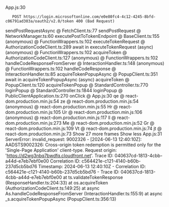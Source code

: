App.js:30 
        
        
       POST https://login.microsoftonline.com/e0e80fc4-4c12-4245-8bfd-c06791ad303a/oauth2/v2.0/token 400 (Bad Request)
sendPostRequestAsync @ FetchClient.ts:77
sendPostRequest @ NetworkManager.ts:60
executePostToTokenEndpoint @ BaseClient.ts:155
(anonymous) @ FunctionWrappers.ts:102
executeTokenRequest @ AuthorizationCodeClient.ts:289
await in executeTokenRequest (async)
(anonymous) @ FunctionWrappers.ts:102
acquireToken @ AuthorizationCodeClient.ts:127
(anonymous) @ FunctionWrappers.ts:102
handleCodeResponseFromServer @ InteractionHandler.ts:148
(anonymous) @ FunctionWrappers.ts:102
handleCodeResponse @ InteractionHandler.ts:85
acquireTokenPopupAsync @ PopupClient.ts:351
await in acquireTokenPopupAsync (async)
acquireToken @ PopupClient.ts:120
acquireTokenPopup @ StandardController.ts:770
loginPopup @ StandardController.ts:1844
loginPopup @ PublicClientApplication.ts:270
onClick @ App.js:30
qe @ react-dom.production.min.js:54
ze @ react-dom.production.min.js:54
(anonymous) @ react-dom.production.min.js:55
Hr @ react-dom.production.min.js:105
Ur @ react-dom.production.min.js:106
(anonymous) @ react-dom.production.min.js:117
ll @ react-dom.production.min.js:273
Me @ react-dom.production.min.js:52
Gr @ react-dom.production.min.js:109
Vt @ react-dom.production.min.js:74
jt @ react-dom.production.min.js:73
Show 27 more frames
Show less
App.js:31 ServerError: invalid_request: 9002326 - [2024-06-13 12:40:10Z]: AADSTS9002326: Cross-origin token redemption is permitted only for the 'Single-Page Application' client-type. Request origin: 'https://d2wg3nbq7bwdfq.cloudfront.net'. Trace ID: 040637cd-1813-4cbb-a44d-e7eb7ebf0e00 Correlation ID: c564421e-c121-4140-b60b-237d5cb5bd76 Timestamp: 2024-06-13 12:40:10Z - Correlation ID: c564421e-c121-4140-b60b-237d5cb5bd76 - Trace ID: 040637cd-1813-4cbb-a44d-e7eb7ebf0e00
    at ts.validateTokenResponse (ResponseHandler.ts:204:33)
    at os.acquireToken (AuthorizationCodeClient.ts:149:25)
    at async As.handleCodeResponseFromServer (InteractionHandler.ts:155:9)
    at async _s.acquireTokenPopupAsync (PopupClient.ts:356:13)

